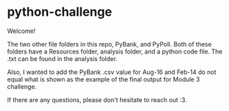# python-challenge

Welcome!

The two other file folders in this repo, PyBank, and PyPoll.  Both of these folders have a Resources folder, analysis folder, and a python code file.  The .txt can be found in the analysis folder. 

Also, I wanted to add the PyBank .csv value for Aug-16 and Feb-14 do not equal what is shown as the example of the final output for Module 3 challenge.


If there are any questions, please don't hesitate to reach out :3.